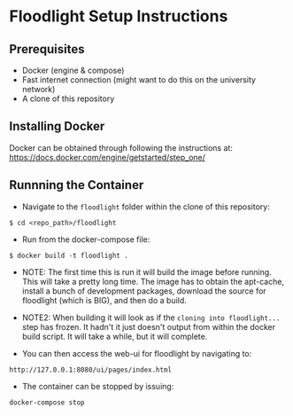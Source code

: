 # Floodlight Setup Instructions

## Prerequisites
- Docker (engine & compose)
- Fast internet connection (might want to do this on the university network)
- A clone of this repository

## Installing Docker
Docker can be obtained through following the instructions at:
https://docs.docker.com/engine/getstarted/step_one/

## Runnning the Container
- Navigate to the `floodlight` folder within the clone of this repository:

`$ cd <repo_path>/floodlight`
- Run from the docker-compose file:

`$ docker build -t floodlight .`
- NOTE: The first time this is run it will build the image before running. This will take a pretty long time. The image has to obtain the apt-cache, install a bunch of development packages, download the source for floodlight (which is BIG), and then do a build.
- NOTE2: When building it will look as if the `cloning into floodlight...` step has frozen. It hadn't it just doesn't output from within the docker build script. It will take a while, but it will complete.

- You can then access the web-ui for floodlight by navigating to:

`http://127.0.0.1:8080/ui/pages/index.html`
- The container can be stopped by issuing:

`docker-compose stop`


